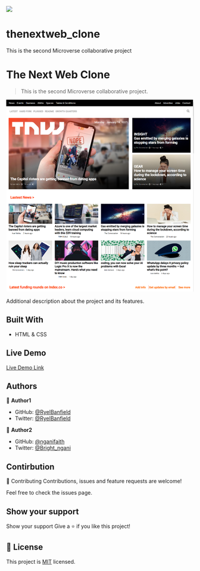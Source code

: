 ![](https://img.shields.io/badge/Microverse-blueviolet)

# thenextweb_clone

This is the second Microverse collaborative project

# The Next Web Clone

> This is the second Microverse collaborative project.

![screenshot](./SCREENSHOT.PNG)

Additional description about the project and its features.

## Built With

- HTML & CSS

## Live Demo

[Live Demo Link](https://nganifaith.github.io/thenextweb_clone/)

## Authors

👤 **Author1**

- GitHub: [@RyelBanfield](https://github.com/ryelbanfield)
- Twitter: [@RyelBanfield](https://twitter.com/ryelbanfield)

👤 **Author2**

- GitHub: [@nganifaith](https://github.com/nganifaith)
- Twitter: [@Bright_ngani](https://twitter.com/Bright_ngani)

## Contirbution

🤝 Contributing Contributions, issues and feature requests are welcome!

Feel free to check the issues page.

## Show your support

Show your support Give a ⭐️ if you like this project!

## 📝 License

This project is [MIT](LICENSE) licensed.
